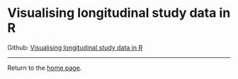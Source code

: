 # Visualising longitudinal study data in R

Github:  [Visualising longitudinal study data in R](https://github.com/philliphungerford/ndarc-point-dashboard)


---
Return to the [home page](../../index.md).